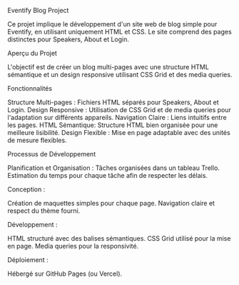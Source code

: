 Eventify Blog Project

Ce projet implique le développement d'un site web de blog simple pour Eventify, en utilisant uniquement HTML et CSS. 
Le site comprend des pages distinctes pour Speakers, About et Login.

 Aperçu du Projet

L'objectif est de créer un blog multi-pages avec une structure HTML sémantique et un design 
responsive utilisant CSS Grid et des media queries.

 Fonctionnalités

Structure Multi-pages : Fichiers HTML séparés pour Speakers, About et Login.
Design Responsive : Utilisation de CSS Grid et de media queries pour l'adaptation sur différents appareils.
Navigation Claire : Liens intuitifs entre les pages.
HTML Sémantique: Structure HTML bien organisée pour une meilleure lisibilité.
Design Flexible : Mise en page adaptable avec des unités de mesure flexibles.

Processus de Développement

Planification et Organisation :
Tâches organisées dans un tableau Trello.
Estimation du temps pour chaque tâche afin de respecter les délais.

Conception :

Création de maquettes simples pour chaque page.
Navigation claire et respect du thème fourni.

Développement :

HTML structuré avec des balises sémantiques.
CSS Grid utilisé pour la mise en page.
Media queries pour la responsivité.

Déploiement :

Hébergé sur GitHub Pages (ou Vercel).
